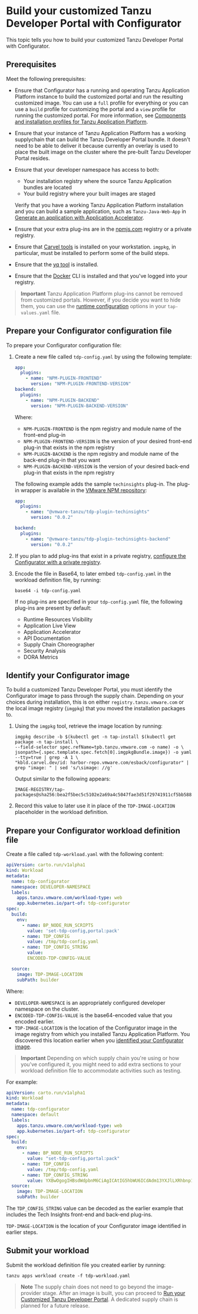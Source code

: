 # Build your customized Tanzu Developer Portal with Configurator

This topic tells you how to build your customized Tanzu Developer Portal with Configurator.

## <a id="prereqs"></a> Prerequisites

Meet the following prerequisites:

- Ensure that Configurator has a running and operating Tanzu Application Platform instance to build
  the customized portal and run the resulting customized image. You can use a `full` profile for
  everything or you can use a `build` profile for customizing the portal and a `view` profile for
  running the customized portal. For more information, see
  [Components and installation profiles for Tanzu Application Platform](../../about-package-profiles.hbs.md).

- Ensure that your instance of Tanzu Application Platform has a working supplychain that can build
  the Tanzu Developer Portal bundle. It doesn't need to be able to deliver it because currently
  an overlay is used to place the built image on the cluster where the pre-built Tanzu Developer
  Portal resides.

- Ensure that your developer namespace has access to both:

  - Your installation registry where the source Tanzu Application bundles are located
  - Your build registry where your built images are staged

  Verify that you have a working Tanzu Application Platform installation and you
  can build a sample application, such as `Tanzu-Java-Web-App` in
  [Generate an application with Application Accelerator](../../getting-started/generate-first-app.hbs.md).

- Ensure that your extra plug-ins are in the [npmjs.com](https://www.npmjs.com/) registry or a
  private registry.

- Ensure that [Carvel tools](https://carvel.dev/) is installed on your workstation.
  `imgpkg`, in particular, must be installed to perform some of the build steps.

- Ensure that the [yq tool](https://github.com/mikefarah/yq/#install) is installed.

- Ensure that the [Docker](https://docs.docker.com/engine/install/) CLI is installed and that you've
  logged into your registry.

> **Important** Tanzu Application Platform plug-ins cannot be removed from customized portals.
> However, if you decide you want to hide them, you can use the
> [runtime configuration](concepts.hbs.md#runtime) options in your `tap-values.yaml` file.

## <a id="prep-config-file"></a> Prepare your Configurator configuration file

To prepare your Configurator configuration file:

1. Create a new file called `tdp-config.yaml` by using the following template:

    ```yaml
    app:
      plugins:
        - name: "NPM-PLUGIN-FRONTEND"
          version: "NPM-PLUGIN-FRONTEND-VERSION"
    backend:
      plugins:
        - name: "NPM-PLUGIN-BACKEND"
          version: "NPM-PLUGIN-BACKEND-VERSION"
    ```

   Where:

   - `NPM-PLUGIN-FRONTEND` is the npm registry and module name of the front-end plug-in
   - `NPM-PLUGIN-FRONTEND-VERSION` is the version of your desired front-end plug-in that exists in
     the npm registry
   - `NPM-PLUGIN-BACKEND` is the npm registry and module name of the back-end plug-in that you want
   - `NPM-PLUGIN-BACKEND-VERSION` is the version of your desired back-end plug-in that exists in the
     npm registry

   The following example adds the sample `techinsights` plug-in. The plug-in wrapper is available
   in the [VMware NPM repository](https://www.npmjs.com/search?q=vmware-tanzu):

    ```yaml
    app:
      plugins:
        - name: "@vmware-tanzu/tdp-plugin-techinsights"
          version: "0.0.2"

    backend:
      plugins:
        - name: "@vmware-tanzu/tdp-plugin-techinsights-backend"
          version: "0.0.2"
    ```

1. If you plan to add plug-ins that exist in a private registry,
   [configure the Configurator with a private registry](private-registries.hbs.md).

1. Encode the file in Base64, to later embed `tdp-config.yaml` in the workload definition file, by
   running:

   ```console
   base64 -i tdp-config.yaml
   ```

   If no plug-ins are specified in your `tdp-config.yaml` file, the following plug-ins are present
   by default:

   - Runtime Resources Visibility
   - Application Live View
   - Application Accelerator
   - API Documentation
   - Supply Chain Choreographer
   - Security Analysis
   - DORA Metrics

## <a id="prep-ident-image"></a> Identify your Configurator image

To build a customized Tanzu Developer Portal, you must identify the Configurator image to pass
through the supply chain. Depending on your choices during installation, this is on either
`registry.tanzu.vmware.com` or the local image registry (`imgpkg`) that you moved the installation
packages to.

1. Using the `imgpkg` tool, retrieve the image location by running:

   ```console
   imgpkg describe -b $(kubectl get -n tap-install $(kubectl get package -n tap-install \
   --field-selector spec.refName=tpb.tanzu.vmware.com -o name) -o \
   jsonpath={.spec.template.spec.fetch[0].imgpkgBundle.image}) -o yaml --tty=true | grep -A 1 \
   "kbld.carvel.dev/id: harbor-repo.vmware.com/esback/configurator" | grep "image: " | sed 's/\simage: //g'
   ```

   Output similar to the following appears:

   ```console
   IMAGE-REGISTRY/tap-packages@sha256:bea2f5bec5c5102e2a69a4c5047fae3d51f29741911cf5bb588893aa4e03ca27
   ```

2. Record this value to later use it in place of the `TDP-IMAGE-LOCATION` placeholder in the
   workload definition.

## <a id="prep-def-file"></a> Prepare your Configurator workload definition file

Create a file called `tdp-workload.yaml` with the following content:

```yaml
apiVersion: carto.run/v1alpha1
kind: Workload
metadata:
  name: tdp-configurator
  namespace: DEVELOPER-NAMESPACE
  labels:
    apps.tanzu.vmware.com/workload-type: web
    app.kubernetes.io/part-of: tdp-configurator
spec:
  build:
    env:
      - name: BP_NODE_RUN_SCRIPTS
        value: 'set-tdp-config,portal:pack'
      - name: TDP_CONFIG
        value: /tmp/tdp-config.yaml
      - name: TDP_CONFIG_STRING
        value:
        ENCODED-TDP-CONFIG-VALUE

  source:
    image: TDP-IMAGE-LOCATION
    subPath: builder
```

Where:

- `DEVELOPER-NAMESPACE` is an appropriately configured developer namespace on the cluster.
- `ENCODED-TDP-CONFIG-VALUE` is the base64-encoded value that you encoded earlier.
- `TDP-IMAGE-LOCATION` is the location of the Configurator image in the image registry from which
  you installed Tanzu Application Platform. You discovered this location earlier when you
  [identified your Configurator image](#prep-ident-image).

> **Important** Depending on which supply chain you're using or how you've configured it, you might
> need to add extra sections to your workload definition file to accommodate activities such as
> testing.

For example:

```yaml
apiVersion: carto.run/v1alpha1
kind: Workload
metadata:
  name: tdp-configurator
  namespace: default
  labels:
    apps.tanzu.vmware.com/workload-type: web
    app.kubernetes.io/part-of: tdp-configurator
spec:
  build:
    env:
      - name: BP_NODE_RUN_SCRIPTS
        value: "set-tdp-config,portal:pack"
      - name: TDP_CONFIG
        value: /tmp/tdp-config.yaml
      - name: TDP_CONFIG_STRING
        value: YXBwOgogIHBsdWdpbnM6CiAgICAtIG5hbWU6ICdAdm13YXJlLXRhbnp1L3RkcC1wbHVnaW4tdGVjaGluc2lnaHRzJwogICAgICB2ZXJzaW9uOiAnMC4wLjInCgpiYWNrZW5kOgogIHBsdWdpbnM6IAogICAgLSBuYW1lOiAnQHZtd2FyZS10YW56dS90ZHAtcGx1Z2luLXRlY2hpbnNpZ2h0cy1iYWNrZW5kJwogICAgICB2ZXJzaW9uOiAnMC4wLjIn
  source:
    image: TDP-IMAGE-LOCATION
    subPath: builder
```

The `TDP_CONFIG_STRING` value can be decoded as the earlier example that includes the Tech Insights
front-end and back-end plug-ins.

`TDP-IMAGE-LOCATION` is the location of your Configurator image identified in earlier steps.

## <a id="submit-your-workload"></a> Submit your workload

Submit the workload definition file you created earlier by running:

```console
tanzu apps workload create -f tdp-workload.yaml
```

> **Note** The supply chain does not need to go beyond the image-provider stage. After an image is
> built, you can proceed to [Run your Customized Tanzu Developer Portal](running.hbs.md).
> A dedicated supply chain is planned for a future release.
